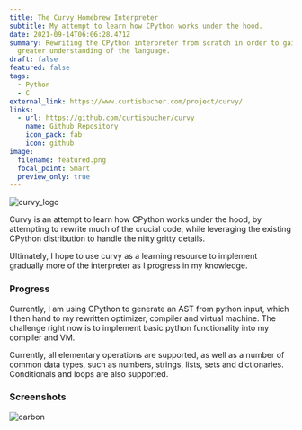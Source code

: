 ```yaml
---
title: The Curvy Homebrew Interpreter
subtitle: My attempt to learn how CPython works under the hood.
date: 2021-09-14T06:06:28.471Z
summary: Rewriting the CPython interpreter from scratch in order to gain a
  greater understanding of the language.
draft: false
featured: false
tags:
  - Python
  - C
external_link: https://www.curtisbucher.com/project/curvy/
links:
  - url: https://github.com/curtisbucher/curvy
    name: Github Repository
    icon_pack: fab
    icon: github
image:
  filename: featured.png
  focal_point: Smart
  preview_only: true
---
```

![curvy_logo](https://www.curtisbucher.com/uploads/curvy_logo.png)

Curvy is an attempt to learn how CPython works under the hood, by attempting to rewrite much of the crucial code, while leveraging the existing CPython distribution to handle the nitty gritty details.

Ultimately, I hope to use curvy as a learning resource to implement gradually more of the interpreter as I progress in my knowledge.

### Progress

Currently, I am using CPython to generate an AST from python input, which I then hand to my rewritten optimizer, compiler and virtual machine. The challenge right now is to implement basic python functionality into my compiler and VM.

Currently, all elementary operations are supported, as well as a number of common data types, such as numbers, strings, lists, sets and dictionaries. Conditionals and loops are also supported.

### Screenshots

![carbon](https://www.curtisbucher.com/uploads/curvy_terminal.png)